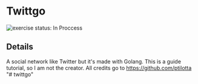 # Twittgo

![exercise status: In Proccess](https://img.shields.io/badge/Exercise%20Status-In%20Proccess-red)

## Details
A social network like Twitter but it's made with Golang. This is a guide tutorial, so I am not the creator. All credits go to https://github.com/ptilotta
"# twittgo" 
